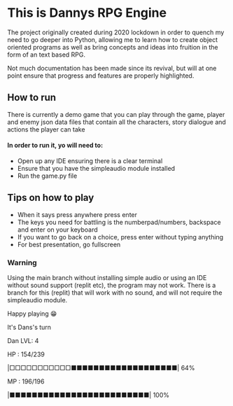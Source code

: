 # This is Dannys RPG Engine

The project originally created during 2020 lockdown in order to quench my need to go deeper into Python, allowing me to learn how to create object oriented programs as well as bring concepts and ideas into fruition in the form of an text based RPG.

Not much documentation has been made since its revival, but will at one point ensure that progress and features are properly highlighted.
## How to run
There is currently a demo game that you can play through the game, player and enemy json data files that contain all the characters, story dialogue and actions the player can take

#### In order to run it, yo will need to:
- Open up any IDE ensuring there is a clear terminal
- Ensure that you have the simpleaudio module installed
- Run the game.py file

## Tips on how to play
- When it says press anywhere press enter
- The keys you need for battling is the numberpad/numbers, backspace and enter on your keyboard
- If you want to go back on a choice, press enter without typing anything
- For best presentation, go fullscreen

### Warning

Using the main branch without installing simple audio or using an IDE without sound support (replit etc), the program may not work.
There is a branch for this (replit) that will work with no sound, and will not require the simpleaudio module.

Happy playing 😁

 It's Dans's turn

Dan   LVL: 4

  HP : 154/239
  
 |□□□□□□□□□□□■■■■■■■■■■■■■■■■■■■|  64%

  MP : 196/196
  
 |■■■■■■■■■■■■■■■■■■■■■■■■■|  100%
